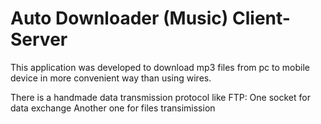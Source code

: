 # Auto Downloader (Music) Client-Server
This application was developed to download mp3 files from pc to mobile device in more convenient way than using wires.

There is a handmade data transmission protocol like FTP:
One socket for data exchange
Another one for files transimission

